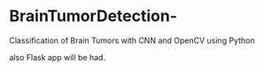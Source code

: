 # BrainTumorDetection-
Classification of Brain Tumors with CNN and OpenCV using Python

also Flask app will be had.
